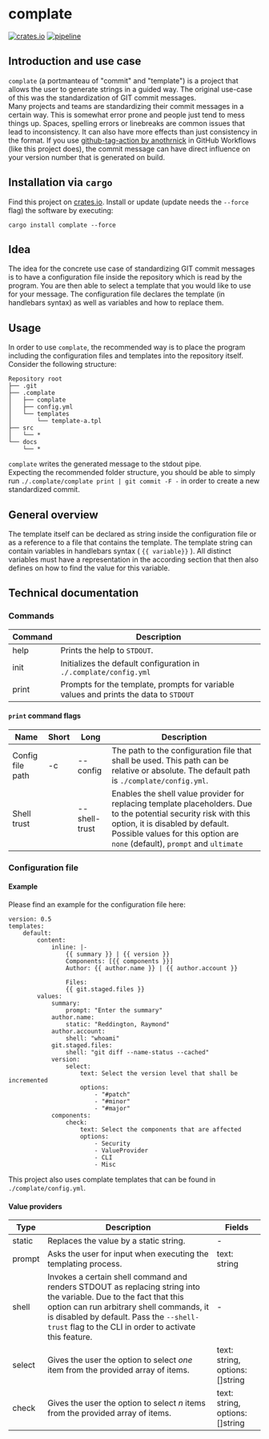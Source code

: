 # complate

[![crates.io](https://img.shields.io/crates/v/complate.svg)](https://crates.io/crates/complate)
[![pipeline](https://github.com/HeikoAlexanderWeber/complate/workflows/pipeline/badge.svg)](https://github.com/HeikoAlexanderWeber/complate/actions?query=workflow%3Apipeline)

## Introduction and use case

`complate` (a portmanteau of "commit" and "template") is a project that allows the user to generate strings in a guided way. The original use-case of this was the standardization of GIT commit messages.\
Many projects and teams are standardizing their commit messages in a certain way. This is somewhat error prone and people just tend to mess things up. Spaces, spelling errors or linebreaks are common issues that lead to inconsistency. It can also have more effects than just consistency in the format. If you use [github-tag-action by anothrnick](https://github.com/anothrNick/github-tag-action) in GitHub Workflows (like this project does), the commit message can have direct influence on your version number that is generated on build.

## Installation via `cargo`
Find this project on [crates.io](https://crates.io/crates/complate).
Install or update (update needs the `--force` flag) the software by executing:
```
cargo install complate --force
```

## Idea

The idea for the concrete use case of standardizing GIT commit messages is to have a configuration file inside the repository which is read by the program. You are then able to select a template that you would like to use for your message. The configuration file declares the template (in handlebars syntax) as well as variables and how to replace them.

## Usage

In order to use `complate`, the recommended way is to place the program including the configuration files and templates into the repository itself. Consider the following structure:
```
Repository root
├── .git
├── .complate
│   ├── complate
│   ├── config.yml
│   └── templates
│       └── template-a.tpl
├── src
│   └── *
└── docs
    └── *
```

`complate` writes the generated message to the stdout pipe.\
Expecting the recommended folder structure, you should be able to simply run `./.complate/complate print | git commit -F -` in order to create a new standardized commit.

## General overview

The template itself can be declared as string inside the configuration file or as a reference to a file that contains the template. The template string can contain variables in handlebars syntax ( `{{ variable}}` ). All distinct variables must have a representation in the according section that then also defines on how to find the value for this variable.

## Technical documentation

### Commands

|Command|Description|
|-- |-- |
|help|Prints the help to `STDOUT`.|
|init|Initializes the default configuration in `./.complate/config.yml`|
|print|Prompts for the template, prompts for variable values and prints the data to `STDOUT`|

#### `print` command flags
|Name|Short|Long|Description|
|-- |-- |-- |-- |
|Config file path|-c|--config|The path to the configuration file that shall be used. This path can be relative or absolute. The default path is `./complate/config.yml`.|
|Shell trust||--shell-trust|Enables the shell value provider for replacing template placeholders. Due to the potential security risk with this option, it is disabled by default. Possible values for this option are `none` (default), `prompt` and `ultimate`|

### Configuration file

#### Example

Please find an example for the configuration file here:
```
version: 0.5
templates:
    default:
        content:
            inline: |-
                {{ summary }} | {{ version }}
                Components: [{{ components }}]
                Author: {{ author.name }} | {{ author.account }}
                
                Files:
                {{ git.staged.files }}
        values:
            summary:
                prompt: "Enter the summary"
            author.name:
                static: "Reddington, Raymond"
            author.account:
                shell: "whoami"
            git.staged.files:
                shell: "git diff --name-status --cached"
            version:
                select:
                    text: Select the version level that shall be incremented
                    options:
                        - "#patch"
                        - "#minor"
                        - "#major"
            components:
                check:
                    text: Select the components that are affected
                    options:
                        - Security
                        - ValueProvider
                        - CLI
                        - Misc

```
This project also uses complate templates that can be found in `./complate/config.yml`.

#### Value providers

|Type|Description|Fields|
|-- |-- |-- |
|static|Replaces the value by a static string.|-|
|prompt|Asks the user for input when executing the templating process.|text: string|
|shell|Invokes a certain shell command and renders STDOUT as replacing string into the variable. Due to the fact that this option can run arbitrary shell commands, it is disabled by default. Pass the `--shell-trust` flag to the CLI in order to activate this feature.|-|
|select|Gives the user the option to select _one_ item from the provided array of items.|text: string, options: []string|
|check|Gives the user the option to select _n_ items from the provided array of items.|text: string, options: []string|
